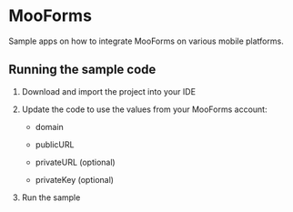 # MooForms
Sample apps on how to integrate MooForms on various mobile platforms.

## Running the sample code
1. Download and import the project into your IDE
2. Update the code to use the values from your MooForms account:

   * domain
   * publicURL
   
   * privateURL (optional)
   * privateKey (optional)
   
3. Run the sample
